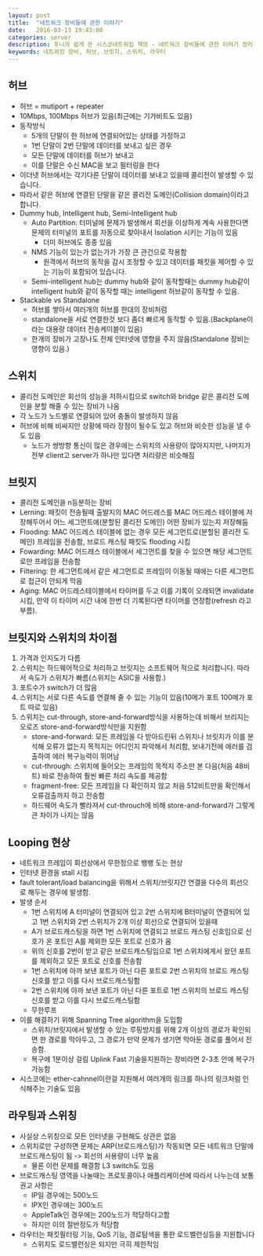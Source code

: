 ```yaml
---
layout: post
title:  "네트워크 장비들에 관한 이야기"
date:   2016-03-13 19:43:00
categories: server
description: 후니의 쉽게 쓴 시스코네트워킹 책의 - 네트워크 장비들에 관한 이야기 정리
keywords: 네트워킹 장비, 허브, 브릿지, 스위치, 라우터
---
```


## 허브

* 허브 = mutiport + repeater
* 10Mbps, 100Mbps 허브가 있음(최근에는 기가비트도 있음)
* 동작방식
	* 5개의 단말이 한 허브에 연결되어있는 상태를 가정하고
	* 1번 단말이 2번 단말에 데이터를 보내고 싶은 경우
	* 모든 단말에 데이터를 허브가 보내고
	* 이를 단말은 수신 MAC을 보고 필터링을 한다
* 이더넷 허브에서는 각기다른 단말이 데이터를 보내고 있을때 콜리전이 발생할 수 있습니다.
* 따라서 같은 허브에 연결된 단말을 같은 콜리전 도메인(Collision domain)이라고 합니다.
* Dummy hub, Intelligent hub, Semi-Intelligent hub
	* Auto Partition: 터미널에 문제가 발생해서 회선을 이상하게 계속 사용한다면 문제의 터미널의 포트를 자동으로 찾아내서 Isolation 시키는 기능이 있음
		* 더미 허브에도 종종 있음
	* NMS 기능이 있는가 없는가가 가장 큰 관건으로 작용함
		* 원격에서 허브의 동작을 감시 조정할 수 있고 데이터를 패킷을 제어할 수 있는 기능이 포함되어 있습니다.
	* Semi-intelligent hub는 dummy hub와 같이 동작할때는 dummy hub같이 intelligent hub와 같이 동작할 때는 intelligent 허브같이 동작할 수 있음.
* Stackable vs Standalone
	* 허브를 쌓아서 여러개의 허브를 한대의 장비처럼
	*  standalone을 서로 연결한것 보다 좀더 빠르게 동작할 수 있음.(Backplane이라는 대용량 데이터 전송케이블이 있음)
	*  한개의 장비가 고장나도 전체 인터넷에 영향을 주지 않음(Standalone 장비는 영향이 있음.)


## 스위치

* 콜리전 도메인은 회선의 성능을 저하시킴으로 switch와 bridge 같은 콜리전 도메인을 분할 해줄 수 있는 장비가 나옴
* 각 노드가 노드별로 연결되어 있어 충돌이 발생하지 않음
* 허브에 비해 비싸지만 상황에 따라 장점이 될수도 있고 허브와 비슷한 성능을 낼 수도 있음
	* 노드가 쌍방향 통신이 많은 경우에는 스위치의 사용량이 많아지지만, 나머지가 전부 client고 server가 하나만 있다면 처리량은 비슷해짐

## 브릿지

* 콜리전 도메인을 n등분하는 장비
* Lerning: 패킷이 전송될때 출발지의 MAC 어드레스를 MAC 어드레스 테이블에 저장해두어서 어느 세그먼트에(분할된 콜리전 도메인) 어떤 장비가 있는지 저장해둠
* Flooding: MAC 어드레스 테이블에 없는 경우 모든 세그먼트로(분할된 콜리전 도메인) 프레임을 전송함, 브로드 캐스팅 패킷도 flooding 시킴
* Fowarding: MAC 어드레스 테이블에서 세그먼트를 찾을 수 있으면 해당 세그먼트로만 프레임을 전송함
* Filtering: 한 세그먼트에서 같은 세그먼트로 프레임이 이동될 때에는 다른 세그먼트로 접근이 안되게 막음
* Aging: MAC 어드레스테이블에서 타이머를 두고 이를 기록이 오래되면 invalidate 시킴, 만약 이 타이머 시간 내에 한번 더 기록된다면 타이머를 연장함(refresh 라고 부름).

## 브릿지와 스위치의 차이점

1. 가격과 인지도가 다름
1. 스위치는 하드웨어적으로 처리하고 브릿지는 소프트웨어 적으로 처리합니다. 따라서 속도가 스위치가 빠름(스위치는 ASIC을 사용함.)
1. 포트수가 switch가 더 많음
1. 스위치는 서로 다른 속도를 연결해 줄 수 있는 기능이 있음(10메가 포트 100메가 포트 따로 있음)
1. 스위치는 cut-through, store-and-forward방식을 사용하는데 비해서 브리지는 오로즈 store-and-forward방식만을 지원함
	* store-and-forward: 모든 프레임을 다 받아드린뒤 스위치나 브릿지가 이를 분석해 오류가 없는지 목적지는 어디인지 파악해서 처리함, 보내기전에 에러를 검출하여 에러 복구능력이 뛰어남
	* cut-through: 스위치에 들어오는 프레임의 목적지 주소만 본 다음(처음 48비트) 바로 전송하여 훨씬 빠른 처리 속도를 제공함
	* fragment-free: 모든 프레임을 다 확인하지 않고 처음 512비트만을 확인해서 오류검출까지 하고 전송함
	* 하드웨어 속도가 빨라져서 cut-throuch에 비해 store-and-forward가 그렇게 큰 차이가 나지는 않음

## Looping 현상

* 네트워크 프레임이 회선상에서 무한정으로 뱅뱅 도는 현상
* 인터넷 환경을 stall 시킴
* fault tolerant/load balancing을 위해서 스위치/브릿지간 연결을 다수의 회선으로 해두는 경우에 발생함.
* 발생 순서
	* 1번 스위치에 A 터미널이 연결되어 있고 2번 스위치에 B터미널이 연결되어 있고 1번 스위치와 2번 스위치가 2개 이상 회선으로 연결되어 있을때
	* A가 브로드캐스팅을 하면 1번 스위치에 연결되고 브로드 캐스팅 신호임으로 신호가 온 포트인 A를 제외한 모든 포트로 신호가 옴
	* 위의 신호를 2번이 받고 같은 브로드캐스팅임으로 1번 스위치에게서 왔던 포트를 제외하고 모든 포트로 신호를 전송함
	* 1번 스위치에 아까 보낸 포트가 아닌 다른 포트로 2번 스위치의 브로드 캐스팅 신호를 받고 이를 다시 브로드캐스팅함
	* 2번 스위치에 아까 보낸 포트가 아닌 다른 포트로 1번 스위치의 브로드 캐스팅 신호를 받고 이를 다시 브로드캐스팅함
	* 무한루프
* 이를 해결하기 위해 Spanning Tree algorithm을 도입함
	* 스위치/브릿지에서 발생할 수 있는 루핑방지를 위해 2개 이상의 경로가 확인되면 한 경로를 막아두고, 그 경로가 만약 문제가 생기면 막아둔 경로를 풀어서 전송함.
	* 복구에 1분이상 걸림 Uplink Fast 기술을지원하는 장비라면 2-3초 안에 복구가 가능함
* 시스코에는 ether-cahnnel이란걸 지원해서 여러개의 링크를 하나의 링크처럼 인식해주는 기술도 있음

## 라우팅과 스위칭

* 사실상 스위칭으로 모든 인터넷을 구현해도 상관은 없음
* 스위치로만 구성하면 문제는 ARP(브로드캐스팅)가 작동되면 모든 네트워크 단말에 브로드캐스팅이 됨 -> 회선의 사용량이 너무 높음
	* 물론 이런 문제를 해결함 L3 switch도 있음
* 브로드캐스팅 영역을 나눌때는 프로토콜이나 애플리케이션에 따라서 나누는데 보통 권고 사항은
	* IP일 경우에는 500노드
	* IPX인 경우에는 300노드
	* AppleTalk인 경우에는 200노드가 적당하다고함
	* 하지만 이의 절반정도가 적당함
* 라우터는 패킷필터링 기능, QoS 기능, 경로탐색을 통한 로드밸런싱등을 지원합니다
	* 스위치도 로드밸런싱은 되지만 극히 제한적임
